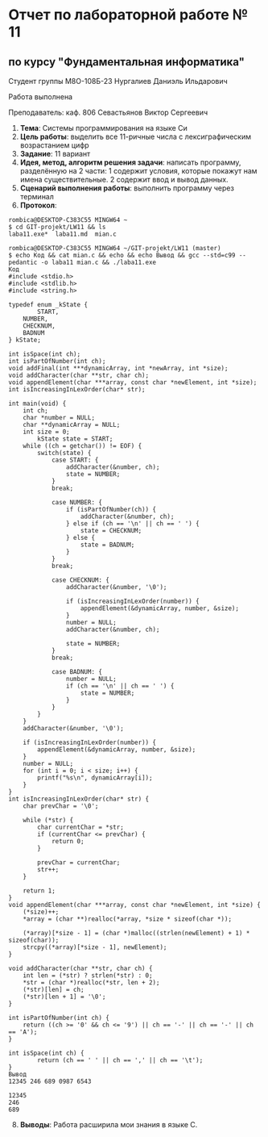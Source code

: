 # Отчет по лабораторной работе № 11
## по курсу "Фундаментальная информатика"

Студент группы М8О-108Б-23 Нургалиев Даниэль Ильдарович

Работа выполнена 

Преподаватель: каф. 806 Севастьянов Виктор Сергеевич

1. **Тема**: Системы программирования на языке Си
2. **Цель работы**: выделить все 11-ричные числа с лексиграфическим возрастанием цифр
3. **Задание**: 11 вариант
4. **Идея, метод, алгоритм решения задачи**: написать программу, разделённую на 2 части: 1 содержит условия, которые покажут нам имена существительные. 2 содержит ввод и вывод данных.
5. **Сценарий выполнения работы**: выполнить программу через терминал
6. **Протокол**: 

```
rombica@DESKTOP-C383C55 MINGW64 ~
$ cd GIT-projekt/LW11 && ls
laba11.exe*  laba11.md  mian.c

rombica@DESKTOP-C383C55 MINGW64 ~/GIT-projekt/LW11 (master)
$ echo Код && cat mian.c && echo && echo Вывод && gcc --std=c99 --pedantic -o laba11 mian.c && ./laba11.exe
Код
#include <stdio.h>
#include <stdlib.h>
#include <string.h>

typedef enum _kState {
        START,
    NUMBER,
    CHECKNUM,
    BADNUM
} kState;

int isSpace(int ch);
int isPartOfNumber(int ch);
void addFinal(int ***dynamicArray, int *newArray, int *size);
void addCharacter(char **str, char ch);
void appendElement(char ***array, const char *newElement, int *size);
int isIncreasingInLexOrder(char* str);

int main(void) {
    int ch;
    char *number = NULL;
    char **dynamicArray = NULL;
    int size = 0;
        kState state = START;
    while ((ch = getchar()) != EOF) {
        switch(state) {
            case START: {
                addCharacter(&number, ch);
                state = NUMBER;
            }
            break;

            case NUMBER: {
                if (isPartOfNumber(ch)) {
                    addCharacter(&number, ch);
                } else if (ch == '\n' || ch == ' ') {
                    state = CHECKNUM;
                } else {
                    state = BADNUM;
                }
            }
            break;

            case CHECKNUM: {
                addCharacter(&number, '\0');

                if (isIncreasingInLexOrder(number)) {
                    appendElement(&dynamicArray, number, &size);
                }
                number = NULL;
                addCharacter(&number, ch);

                state = NUMBER;
            }
            break;

            case BADNUM: {
                number = NULL;
                if (ch == '\n' || ch == ' ') {
                    state = NUMBER;
                }
            }
        }
    }
    addCharacter(&number, '\0');

    if (isIncreasingInLexOrder(number)) {
        appendElement(&dynamicArray, number, &size);
    }
    number = NULL;
    for (int i = 0; i < size; i++) {
        printf("%s\n", dynamicArray[i]);
    }
}
int isIncreasingInLexOrder(char* str) {
    char prevChar = '\0';

    while (*str) {
        char currentChar = *str;
        if (currentChar <= prevChar) {
            return 0;
        }

        prevChar = currentChar;
        str++;
    }

    return 1;
}
void appendElement(char ***array, const char *newElement, int *size) {
    (*size)++;
    *array = (char **)realloc(*array, *size * sizeof(char *));

    (*array)[*size - 1] = (char *)malloc((strlen(newElement) + 1) * sizeof(char));
    strcpy((*array)[*size - 1], newElement);
}

void addCharacter(char **str, char ch) {
    int len = (*str) ? strlen(*str) : 0;
    *str = (char *)realloc(*str, len + 2);
    (*str)[len] = ch;
    (*str)[len + 1] = '\0';
}

int isPartOfNumber(int ch) {
    return ((ch >= '0' && ch <= '9') || ch == '-' || ch == '-' || ch == 'A');
}

int isSpace(int ch) {
        return (ch == ' ' || ch == ',' || ch == '\t');
}
Вывод
12345 246 689 0987 6543

12345
246
689

```
8. **Выводы**: Работа расширила мои знания в языке С.
